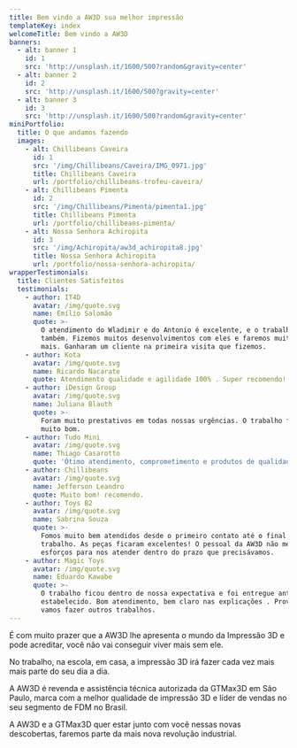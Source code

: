 ```yaml
---
title: Bem vindo a AW3D sua melhor impressão
templateKey: index
welcomeTitle: Bem vindo a AW3D
banners:
  - alt: banner 1
    id: 1
    src: 'http://unsplash.it/1600/500?random&gravity=center'
  - alt: banner 2
    id: 2
    src: 'http://unsplash.it/1600/500?gravity=center'
  - alt: banner 3
    id: 3
    src: 'http://unsplash.it/1600/500?random&gravity=center'
miniPortfolio:
  title: O que andamos fazendo
  images:
    - alt: Chillibeans Caveira
      id: 1
      src: '/img/Chillibeans/Caveira/IMG_0971.jpg'
      title: Chillibeans Caveira
      url: /portfolio/chillibeans-trofeu-caveira/
    - alt: Chillibeans Pimenta
      id: 2
      src: '/img/Chillibeans/Pimenta/pimenta1.jpg'
      title: Chillibeans Pimenta
      url: /portfolio/chillibeans-pimenta/
    - alt: Nossa Senhora Achiropita
      id: 3
      src: '/img/Achiropita/aw3d_achiropita8.jpg'
      title: Nossa Senhora Achiropita
      url: /portfolio/nossa-senhora-achiropita/
wrapperTestimonials:
  title: Clientes Satisfeitos
  testimonials:
    - author: IT4D
      avatar: /img/quote.svg
      name: Emílio Salomão
      quote: >-
        O atendimento do Wladimir e do Antonio é excelente, e o trabalho deles
        também. Fizemos muitos desenvolvimentos com eles e faremos muitos outros
        mais. Ganharam um cliente na primeira visita que fizemos.
    - author: Kota
      avatar: /img/quote.svg
      name: Ricardo Nacarate
      quote: Atendimento qualidade e agilidade 100% . Super recomendo!
    - author: iDesign Group
      avatar: /img/quote.svg
      name: Juliana Blauth
      quote: >-
        Foram muito prestativos em todas nossas urgências. O trabalho final ficou
        muito bom.
    - author: Tudo Mini
      avatar: /img/quote.svg
      name: Thiago Casarotto
      quote: 'Ótimo atendimento, comprometimento e produtos de qualidade.'
    - author: Chillibeans
      avatar: /img/quote.svg
      name: Jefferson Leandro
      quote: Muito bom! recomendo.
    - author: Toys B2
      avatar: /img/quote.svg
      name: Sabrina Souza
      quote: >-
        Fomos muito bem atendidos desde o primeiro contato até o final do
        trabalho. As peças ficaram excelentes! O pessoal da AW3D não mediu
        esforços para nos atender dentro do prazo que precisávamos.
    - author: Magic Toys
      avatar: /img/quote.svg
      name: Eduardo Kawabe
      quote: >-
        O trabalho ficou dentro de nossa expectativa e foi entregue antes do prazo
        estabelecido. Bom atendimento, bem claro nas explicações . Provavelmente
        vamos fazer outros trabalhos.
---
```

É com muito prazer que a AW3D lhe apresenta o mundo da Impressão 3D e pode acreditar, você não vai conseguir viver mais sem ele.

No trabalho, na escola, em casa, a impressão 3D irá fazer cada vez mais mais parte do seu dia a dia.

A AW3D é revenda e assistência técnica autorizada da GTMax3D em São Paulo, marca com a melhor qualidade de impressão 3D e líder de vendas no seu segmento de FDM no Brasil.

A AW3D e a GTMax3D quer estar junto com você nessas novas descobertas, faremos parte da mais nova revolução industrial.
